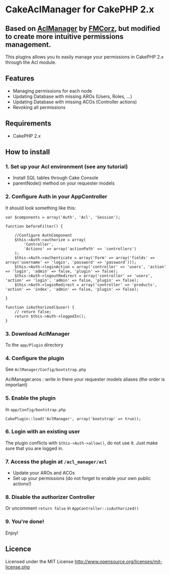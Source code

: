 # CakeAclManager for CakePHP 2.x
## Based on [AclManager](https://github.com/FMCorz/AclManager/) by [FMCorz](https://github.com/FMCorz/), but modified to create more intuitive permissions management.

This plugins allows you to easily manage your permissions in CakePHP 2.x through the Acl module.

Features
--------

* Managing permissions for each node
* Updating Database with missing AROs (Users, Roles, ...)
* Updating Database with missing ACOs (Controller actions)
* Revoking all permissions

Requirements
------------

* CakePHP 2.x

How to install
--------------

### 1. Set up your Acl environment (see any tutorial)

   * Install SQL tables through Cake Console
   * parentNode() method on your requester models

### 2. Configure Auth in your AppController

It should look something like this:

	var $components = array('Auth', 'Acl', 'Session');
	
    function beforeFilter() {
    	
        //Configure AuthComponent
        $this->Auth->authorize = array(
        	'Controller',
        	'Actions' => array('actionPath' => 'controllers')
        );
		$this->Auth->authenticate = array('Form' => array('fields' => array('username' => 'login', 'password' => 'password')));
        $this->Auth->loginAction = array('controller' => 'users', 'action' => 'login', 'admin' => false, 'plugin' => false);
        $this->Auth->logoutRedirect = array('controller' => 'users', 'action' => 'login', 'admin' => false, 'plugin' => false);
        $this->Auth->loginRedirect = array('controller' => 'products', 'action' => 'index', 'admin' => false, 'plugin' => false);
        
    }

    function isAuthorized($user) {
        // return false;
        return $this->Auth->loggedIn();
    }

### 3. Download AclManager

To the `app/Plugin` directory

### 4. Configure the plugin

See `AclManager/Config/bootstrap.php`

AclManager.aros : write in there your requester models aliases (the order is important)

### 5. Enable the plugin

In `app/Config/bootstrap.php`

    CakePlugin::load('AclManager', array('bootstrap' => true));

### 6. Login with an existing user

The plugin conflicts with `$this->Auth->allow()`, do not use it. Just make sure that you are logged in.

### 7. Access the plugin at `/acl_manager/acl`

   * Update your AROs and ACOs
   * Set up your permissions (do not forget to enable your own public actions!)
   
### 8. Disable the authorizer Controller

Or uncomment `return false` in `AppController::isAuthorized()`

### 9. You're done!

Enjoy!

Licence
-------

Licensed under the MIT License 
<http://www.opensource.org/licenses/mit-license.php>

